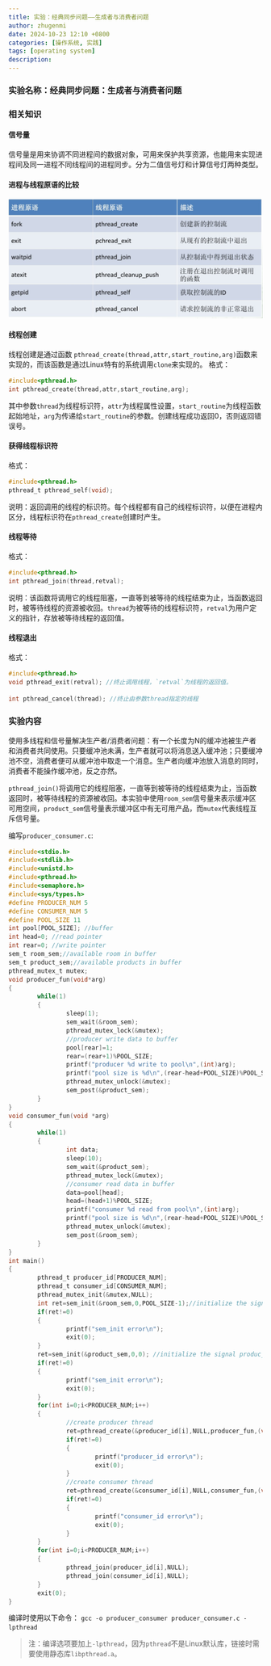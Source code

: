 ```yaml
---
title: 实验：经典同步问题——生成者与消费者问题
author: zhugenmi
date: 2024-10-23 12:10 +0800
categories: [操作系统, 实践]
tags: [operating system]
description: 
---
```


### 实验名称：经典同步问题：生成者与消费者问题

### 相关知识

#### 信号量

信号量是用来协调不同进程间的数据对象，可用来保护共享资源，也能用来实现进程间及同一进程不同线程间的进程同步。分为二值信号灯和计算信号灯两种类型。

#### 进程与线程原语的比较

![实验：进程管理-进程同步问题1](../assets/img/os/Images/实验：进程管理-进程同步问题1.png)

#### 线程创建

线程创建是通过函数 `pthread_create(thread,attr,start_routine,arg)`函数来实现的，而该函数是通过Linux特有的系统调用`clone`来实现的。
格式：

```c
#include<pthread.h>
int pthread_create(thread,attr,start_routine,arg);
```

其中参数`thread`为线程标识符，`attr`为线程属性设置，`start_routine`为线程函数起始地址，`arg`为传递给`start_routine`的参数。创建线程成功返回0，否则返回错误号。

#### 获得线程标识符

格式：

```c
#include<pthread.h>
pthread_t pthread_self(void);
```

说明：返回调用的线程的标识符。每个线程都有自己的线程标识符，以便在进程内区分，线程标识符在`pthread_create`创建时产生。

#### 线程等待

格式：

```c
#include<pthread.h>
int pthread_join(thread,retval);
```

说明：该函数将调用它的线程阻塞，一直等到被等待的线程结束为止，当函数返回时，被等待线程的资源被收回。`thread`为被等待的线程标识符，`retval`为用户定义的指针，存放被等待线程的返回值。

#### 线程退出

格式：

```c
#include<pthread.h>
void pthread_exit(retval); //终止调用线程，`retval`为线程的返回值。

int pthread_cancel(thread); //终止由参数thread指定的线程
```

### 实验内容

使用多线程和信号量解决生产者/消费者问题：有一个长度为N的缓冲池被生产者和消费者共同使用。只要缓冲池未满，生产者就可以将消息送入缓冲池；只要缓冲池不空，消费者便可从缓冲池中取走一个消息。生产者向缓冲池放入消息的同时，消费者不能操作缓冲池，反之亦然。

`pthread_join()`将调用它的线程阻塞，一直等到被等待的线程结束为止，当函数返回时，被等待线程的资源被收回。本实验中使用`room_sem`信号量来表示缓冲区可用空间，`product_sem`信号量表示缓冲区中有无可用产品，而`mutex`代表线程互斥信号量。

编写`producer_consumer.c`:

```c
#include<stdio.h>
#include<stdlib.h>
#include<unistd.h>
#include<pthread.h>
#include<semaphore.h>
#include<sys/types.h>
#define PRODUCER_NUM 5
#define CONSUMER_NUM 5
#define POOL_SIZE 11
int pool[POOL_SIZE]; //buffer
int head=0; //read pointer
int rear=0; //write pointer
sem_t room_sem;//available room in buffer
sem_t product_sem;//available products in buffer
pthread_mutex_t mutex;
void producer_fun(void*arg)
{
        while(1)
        {
                sleep(1);
                sem_wait(&room_sem);
                pthread_mutex_lock(&mutex);
                //producer write data to buffer
                pool[rear]=1;
                rear=(rear+1)%POOL_SIZE;
                printf("producer %d write to pool\n",(int)arg);
                printf("pool size is %d\n",(rear-head+POOL_SIZE)%POOL_SIZE);
                pthread_mutex_unlock(&mutex);
                sem_post(&product_sem);
        }
}
void consumer_fun(void *arg)
{
        while(1)
        {
                int data;
                sleep(10);
                sem_wait(&product_sem);
                pthread_mutex_lock(&mutex);
                //consumer read data in buffer
                data=pool[head];
                head=(head+1)%POOL_SIZE;
                printf("consumer %d read from pool\n",(int)arg);
                printf("pool size is %d\n",(rear-head+POOL_SIZE)%POOL_SIZE);
                pthread_mutex_unlock(&mutex);
                sem_post(&room_sem);
        }
}
int main()
{
        pthread_t producer_id[PRODUCER_NUM];
        pthread_t consumer_id[CONSUMER_NUM];
        pthread_mutex_init(&mutex,NULL);
        int ret=sem_init(&room_sem,0,POOL_SIZE-1);//initialize the signal room_sem
        if(ret!=0)
        {
                printf("sem_init error\n");
                exit(0);
        }
        ret=sem_init(&product_sem,0,0); //initialize the signal produc_sem
        if(ret!=0)
        {
                printf("sem_init error\n");
                exit(0);
        }
        for(int i=0;i<PRODUCER_NUM;i++)
        {
                //create producer thread
                ret=pthread_create(&producer_id[i],NULL,producer_fun,(void*)i);
                if(ret!=0)
                {
                        printf("producer_id error\n");
                        exit(0);
                }
                //create consumer thread
                ret=pthread_create(&consumer_id[i],NULL,consumer_fun,(void*)i);
                if(ret!=0)
                {
                        printf("consumer_id error\n");
                        exit(0);
                }
        }
        for(int i=0;i<PRODUCER_NUM;i++)
        {
                pthread_join(producer_id[i],NULL);
                pthread_join(consumer_id[i],NULL);
        }
        exit(0);
}
```

编译时使用以下命令：
`gcc -o producer_consumer producer_consumer.c -lpthread`

>注：编译选项要加上`-lpthread`，因为`pthread`不是Linux默认库，链接时需要使用静态库`libpthread.a`。
